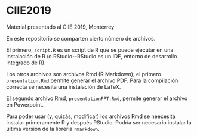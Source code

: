 # CIIE2019

Material presentado al CIIE 2019, Monterrey

En este repositorio se comparten cierto número de archivos. 

El primero, `script.R` es un script de R que se puede ejecutar en una instalación de R (o RStudio--RStudio es un IDE, entorno de desarrollo integrado de R). 

Los otros archivos son archivos Rmd (R Markdown); el primero `presentation.Rmd` permite generar el archivo PDF. Para la compilación correcta se necesita una instalación de LaTeX.

El segundo archivo Rmd, `presentationPPT.Rmd`, permite generar el archivo en Powerpoint. 

Para poder usar (y, quizás, modificar) los archivos Rmd se neecesita instalar primeramente R y después RStudio. Podría ser necesario instalar la última versión de la librería `rmarkdown`. 
